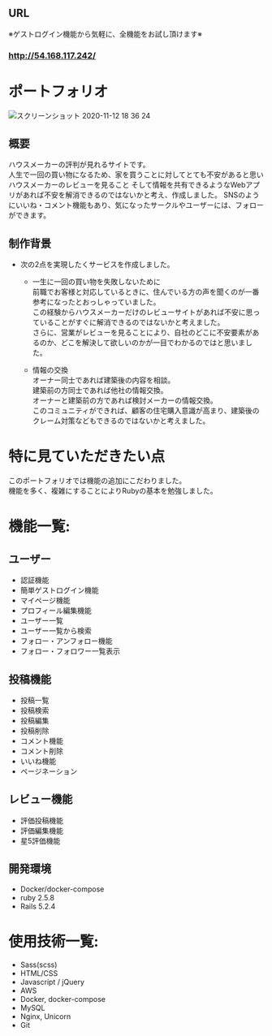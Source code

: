 ## URL
※ゲストログイン機能から気軽に、全機能をお試し頂けます※
### **http://54.168.117.242/**

# ポートフォリオ

![スクリーンショット 2020-11-12 18 36 24](https://user-images.githubusercontent.com/69754020/99384417-b4899e00-2912-11eb-9e2f-f4a231eea7c0.jpg)

## 概要
ハウスメーカーの評判が見れるサイトです。</br>
人生で一回の買い物になるため、家を買うことに対してとても不安があると思いハウスメーカーのレビューを見ること
そして情報を共有できるようなWebアプリがあれば不安を解消できるのではないかと考え、作成しました。
SNSのようにいいね・コメント機能もあり、気になったサークルやユーザーには、フォローができます。

## 制作背景
  - 次の2点を実現したくサービスを作成しました。</br>
    - 一生に一回の買い物を失敗しないために</br>
      前職でお客様と対応しているときに、住んでいる方の声を聞くのが一番参考になったとおっしゃっていました。</br>
      この経験からハウスメーカーだけのレビューサイトがあれば不安に思っていることがすぐに解消できるのではないかと考えました。</br>
      さらに、営業がレビューを見ることにより、自社のどこに不安要素があるのか、どこを解決して欲しいのかが一目でわかるのではと思いました。</br>

    - 情報の交換</br>
      オーナー同士であれば建築後の内容を相談。</br>
      建築前の方同士であれば他社の情報交換。</br>
      オーナーと建築前の方であれば検討メーカーの情報交換。</br>
      このコミュニティができれば、顧客の住宅購入意識が高まり、建築後のクレーム対策などもできるのではないかと考えました。</br>

# 特に見ていただきたい点
このポートフォリオでは機能の追加にこだわりました。</br>
機能を多く、複雑にすることによりRubyの基本を勉強しました。</br>

# 機能一覧:
## ユーザー
- 認証機能
- 簡単ゲストログイン機能
- マイページ機能
- プロフィール編集機能
- ユーザー一覧
- ユーザー一覧から検索
- フォロー・アンフォロー機能
- フォロー・フォロワー一覧表示

## 投稿機能
- 投稿一覧
- 投稿検索
- 投稿編集
- 投稿削除
- コメント機能
- コメント削除
- いいね機能
- ページネーション

## レビュー機能
- 評価投稿機能
- 評価編集機能
- 星5評価機能


## 開発環境
- Docker/docker-compose
- ruby 2.5.8
- Rails 5.2.4

# 使用技術一覧:
- Sass(scss)
- HTML/CSS
- Javascript / jQuery
- AWS
- Docker, docker-compose
- MySQL
- Nginx, Unicorn
- Git












